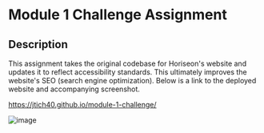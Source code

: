 # Module 1 Challenge Assignment

## Description

This assignment takes the original codebase for Horiseon's website and updates it to reflect accessibility standards. This ultimately improves the website's SEO (search engine optimization). Below is a link to the deployed website and accompanying screenshot.

https://jtich40.github.io/module-1-challenge/

![image](https://user-images.githubusercontent.com/116316302/206030610-17151992-b426-49b9-a4cb-714e6cc5913b.png)
